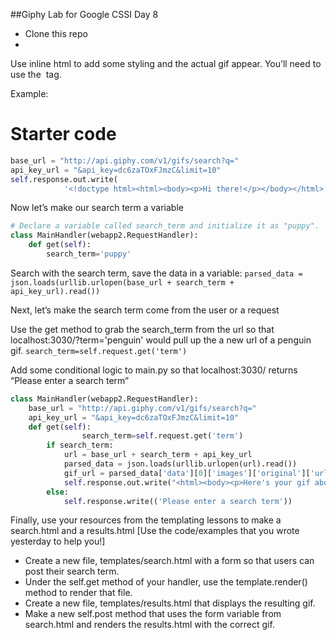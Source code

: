 ##Giphy Lab for Google CSSI Day 8

* Clone this repo
* 
Use inline html to add some styling and the actual gif appear. You’ll need to use the <img> tag.

Example:
# Starter code
```python
base_url = "http://api.giphy.com/v1/gifs/search?q="
api_key_url = "&api_key=dc6zaTOxFJmzC&limit=10"
self.response.out.write(
            '<!doctype html><html><body><p>Hi there!</p></body></html>')
```
Now let’s make our search term a variable
```python
# Declare a variable called search_term and initialize it as "puppy".
class MainHandler(webapp2.RequestHandler):
    def get(self):
        search_term='puppy'
```
Search with the search term, save the data in a variable:
`parsed_data = json.loads(urllib.urlopen(base_url + search_term + api_key_url).read())`

Next, let’s make the search term come from the user or a request

Use the get method to grab the search_term from the url so that localhost:3030/?term='penguin'  would pull up the a new url of a penguin gif.
`search_term=self.request.get('term')`

Add some conditional logic to main.py so that  localhost:3030/ returns “Please enter a search term”
```python
class MainHandler(webapp2.RequestHandler):
    base_url = "http://api.giphy.com/v1/gifs/search?q="
    api_key_url = "&api_key=dc6zaTOxFJmzC&limit=10"
    def get(self):
                search_term=self.request.get('term')
        if search_term:
            url = base_url + search_term + api_key_url
            parsed_data = json.loads(urllib.urlopen(url).read())
            gif_url = parsed_data['data'][0]['images']['original']['url']
            self.response.out.write("<html><body><p>Here's your gif about: "+search_term+"</p><img src=\""+gif_url +"\"</p></body></html>")
        else:
            self.response.write(('Please enter a search term'))
```
Finally, use your resources from the templating lessons to make a search.html and a results.html [Use the code/examples that you wrote yesterday to help you!]

* Create a new file, templates/search.html with a form so that users can post their search term.
* Under the self.get method of your handler, use the template.render() method to render that file.
* Create a new file, templates/results.html that displays the resulting gif.
* Make a new self.post method that uses the form variable from search.html and renders the results.html with the correct gif.


